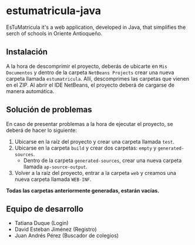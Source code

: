 # estumatricula-java
EsTuMatricula it's a web application, developed in Java, that simplifies the serch of schools in Oriente Antioqueño.

## Instalación

A la hora de descomprimir el proyecto, deberás de ubicarte en `Mis Documentos` y dentro de la carpeta `NetBeans Projects` crear una nueva carpeta llamada `estumatricula`. Allí, descomprimes las carpetas que vienen en el ZIP. Al abrir el IDE NetBeans, el proyecto deberá de cargarse de manera automática.

## Solución de problemas

En caso de presentar problemas a la hora de ejecutar el proyecto, se deberá de hacer lo siguiente:

1. Ubicarse en la raíz del proyecto y crear una carpeta llamada `test`.
2. Ubicarse en la carpeta `build` y crear dos carpetas: `empty` y `generated-sources`.
   - Dentro de la carpeta `generated-sources`, crear una nueva carpeta llamada `ap-source-output`.
3. Volver a la raíz del proyecto, entrar a la carpeta `web` y creamos una nueva carpeta llamada `WEB-INF`.

**Todas las carpetas anteriormente generadas, estarán vacías.**

## Equipo de desarrollo
- Tatiana Duque (Login)
- David Esteban Jiménez (Registro)
- Juan Andrés Pérez (Buscador de colegios)
